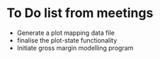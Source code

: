 # To Do list from meetings

* Generate a plot mapping data file
* finalise the plot-state functionality
* Initiate gross margin modelling program

